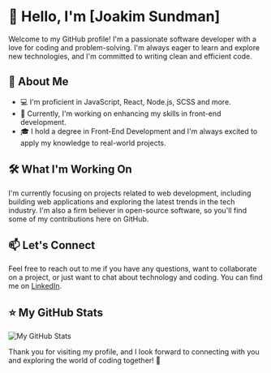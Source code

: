 # 👋 Hello, I'm [Joakim Sundman]

Welcome to my GitHub profile! I'm a passionate software developer with a love for coding and problem-solving. I'm always eager to learn and explore new technologies, and I'm committed to writing clean and efficient code.

## 🚀 About Me

- 💻 I'm proficient in JavaScript, React, Node.js, SCSS and more.
- 🌱 Currently, I'm working on enhancing my skills in front-end development.
- 🎓 I hold a degree in Front-End Development and I'm always excited to apply my knowledge to real-world projects.

## 🛠️ What I'm Working On

I'm currently focusing on projects related to web development, including building web applications and exploring the latest trends in the tech industry. I'm also a firm believer in open-source software, so you'll find some of my contributions here on GitHub.

## 📫 Let's Connect

Feel free to reach out to me if you have any questions, want to collaborate on a project, or just want to chat about technology and coding. You can find me on [LinkedIn](https://www.linkedin.com/in/joakim-sundman-00556b190/).

## ⭐ My GitHub Stats

![My GitHub Stats](https://github-readme-stats.vercel.app/api?username=yourusername&show_icons=true&theme=dark)

Thank you for visiting my profile, and I look forward to connecting with you and exploring the world of coding together! 🚀

